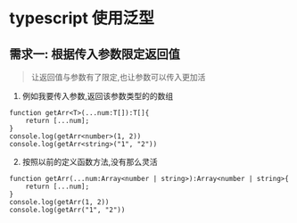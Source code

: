 
# typescript 使用泛型

## 需求一: 根据传入参数限定返回值
> 让返回值与参数有了限定,也让参数可以传入更加活

1. 例如我要传入参数,返回该参数类型的的数组

```
function getArr<T>(...num:T[]):T[]{
    return [...num];
}
console.log(getArr<number>(1, 2))
console.log(getArr<string>("1", "2"))
```

2. 按照以前的定义函数方法,没有那么灵活

```
function getArr(...num:Array<number | string>):Array<number | string>{
    return [...num];
}
console.log(getArr(1, 2))
console.log(getArr("1", "2"))